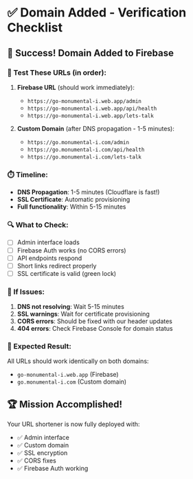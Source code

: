 # ✅ Domain Added - Verification Checklist

## 🎉 Success! Domain Added to Firebase

### 🧪 Test These URLs (in order):

1. **Firebase URL** (should work immediately):
   - `https://go-monumental-i.web.app/admin`
   - `https://go-monumental-i.web.app/api/health`
   - `https://go-monumental-i.web.app/lets-talk`

2. **Custom Domain** (after DNS propagation - 1-5 minutes):
   - `https://go.monumental-i.com/admin`
   - `https://go.monumental-i.com/api/health`
   - `https://go.monumental-i.com/lets-talk`

### ⏱️ Timeline:
- **DNS Propagation**: 1-5 minutes (Cloudflare is fast!)
- **SSL Certificate**: Automatic provisioning
- **Full functionality**: Within 5-15 minutes

### 🔍 What to Check:
- [ ] Admin interface loads
- [ ] Firebase Auth works (no CORS errors)
- [ ] API endpoints respond
- [ ] Short links redirect properly
- [ ] SSL certificate is valid (green lock)

### 🚨 If Issues:
1. **DNS not resolving**: Wait 5-15 minutes
2. **SSL warnings**: Wait for certificate provisioning
3. **CORS errors**: Should be fixed with our header updates
4. **404 errors**: Check Firebase Console for domain status

### 🎯 Expected Result:
All URLs should work identically on both domains:
- `go-monumental-i.web.app` (Firebase)
- `go.monumental-i.com` (Custom domain)

## 🏆 Mission Accomplished!
Your URL shortener is now fully deployed with:
- ✅ Admin interface
- ✅ Custom domain
- ✅ SSL encryption
- ✅ CORS fixes
- ✅ Firebase Auth working
